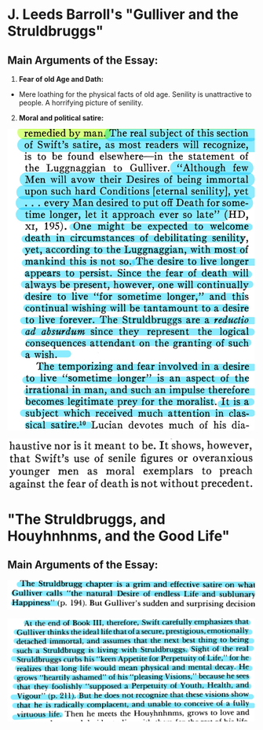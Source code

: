 # J. Leeds Barroll's "Gulliver and the Struldbruggs"

## Main Arguments of the Essay:

1. **Fear of old Age and Dath:**

* Mere loathing for the physical facts of old age. Senility is unattractive to people. A horrifying picture of senility.

2. **Moral and political satire:**

![1714833385987](image/midtermEssayDraft/1714833385987.png)

![1714833611543](image/midtermEssayDraft/1714833611543.png)

# **"The Struldbruggs, and Houyhnhnms, and the Good Life"**

## Main Arguments of the Essay:

![1714833916708](image/midtermEssayDraft/1714833916708.png)

![1714833924522](image/midtermEssayDraft/1714833924522.png)
